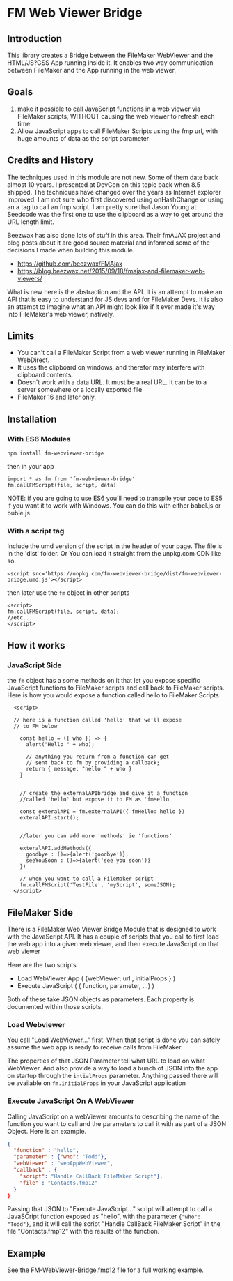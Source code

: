 # FM Web Viewer Bridge

## Introduction

This library creates a Bridge between the FileMaker WebViewer and the HTML/JS?CSS App running inside it. It enables two way communication between FileMaker and the App running in the web viewer.

## Goals

1.  make it possible to call JavaScript functions in a web viewer via FileMaker scripts, WITHOUT causing the web viewer to refresh each time.
1.  Allow JavaScript apps to call FileMaker Scripts using the fmp url, with huge amounts of data as the script parameter

## Credits and History
The techniques used in this module are not new. Some of them date back almost 10 years. I presented at DevCon on this topic back when 8.5 shipped. The techniques have changed over the years as Internet explorer improved. I am not sure who first discovered using onHashChange or using an a tag to call an fmp script. I am pretty sure that Jason Young at Seedcode was the first one to use the clipboard as a way to get around the URL length limit. 

Beezwax has also done lots of stuff in this area. Their fmAJAX project and blog posts about it are good source material and informed some of the decisions I made when building this module.

* https://github.com/beezwax/FMAjax
* https://blog.beezwax.net/2015/09/18/fmajax-and-filemaker-web-viewers/

What is new here is the abstraction and the API. It is an attempt to make an API that is easy to understand for JS devs and for FileMaker Devs. It is also an attempt to imagine what an API might look like if it ever made it's way into FileMaker's web viewer, natively.

## Limits

* You can't call a FileMaker Script from a web viewer running in FileMaker WebDirect.
* It uses the clipboard on windows, and therefor may interfere with clipboard contents.
* Doesn't work with a data URL. It must be a real URL. It can be to a server somewhere or a locally exported file
* FileMaker 16 and later only.

## Installation

### With ES6 Modules

```
npm install fm-webviewer-bridge
```

then in your app

```
import * as fm from 'fm-webviewer-bridge'
fm.callFMScript(file, script, data)
```

NOTE: if you are going to use ES6 you'll need to transpile your code to ES5 if you want it to work with Windows. You can do this with either babel.js or buble.js

### With a script tag

Include the umd version of the script in the header of your page. The file is in the 'dist' folder. Or You can load it straight from the unpkg.com CDN like so.

```
<script src='https://unpkg.com/fm-webviewer-bridge/dist/fm-webviewer-bridge.umd.js'></script>
```

then later use the `fm` object in other scripts

```
<script>
fm.callFMScript(file, script, data);
//etc...
</script>
```

## How it works

### JavaScript Side

the `fm` object has a some methods on it that let you expose specific JavaScript functions to FileMaker scripts and call back to FileMaker scripts. Here is how you would expose a function called hello to FileMaker Scripts

```
  <script>

  // here is a function called 'hello' that we'll expose
  // to FM below

    const hello = ({ who }) => {
      alert("Hello " + who);

      // anything you return from a function can get
      // sent back to fm by providing a callback;
      return { message: "hello " + who }
    }


    // create the externalAPIbridge and give it a function
    //called 'hello' but expose it to FM as 'fmHello

    const exteralAPI = fm.externalAPI({ fmHello: hello })
    exteralAPI.start();


    //later you can add more 'methods' ie 'functions'

    exteralAPI.addMethods({
      goodbye : ()=>{alert('goodbye')},
      seeYouSoon : ()=>{alert('see you soon')}
    })

    // when you want to call a FileMaker script
    fm.callFMScript('TestFile', 'myScript', someJSON);
  </script>
```

## FileMaker Side

There is a FileMaker Web Viewer Bridge Module that is designed to work with the JavaScript API. It has a couple of scripts that you call to first load the web app into a given web viewer, and then execute JavaScript on that web viewer

Here are the two scripts

* Load WebViewer App ( {webViewer; url , initialProps } )
* Execute JavaScript ( { function, parameter, ...} )

Both of these take JSON objects as parameters. Each property is documented within those scripts.

### Load Webviewer

You call "Load WebViewer..." first. When that script is done you can safely assume the web app is ready to receive calls from FileMaker.

The properties of that JSON Parameter tell what URL to load on what WebViewer. And also provide a way to load a bunch of JSON into the app on startup through the `intialProps` parameter. Anything passed there will be available on `fm.initialProps` in your JavaScript application

### Execute JavaScript On A WebViewer

Calling JavaScript on a webViewer amounts to describing the name of the function you want to call and the parameters to call it with as part of a JSON Object. Here is an example.

```json
{
  "function" : "hello",
  "parameter" : {"who": "Todd"},
  "webViewer" : "webAppWebViewer",
  "callback" : {
    "script": "Handle CallBack FileMaker Script"},
    "file" : "Contacts.fmp12"
  }
}
```

Passing that JSON to "Execute JavaScript..." script will attempt to call a JavaSCript function exposed as "hello", with the parameter `{"who": "Todd"}`, and it will call the script "Handle CallBack FileMaker Script" in the file "Contacts.fmp12" with the results of the function.

## Example

See the FM-WebViewer-Bridge.fmp12 file for a full working example.
